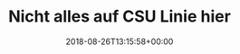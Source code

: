 ---
retweeted: false
source: <a href="http://www.samruston.co.uk" rel="nofollow">Flamingo for Android</a>
entities:
  user_mentions: []
  urls: []
  symbols: []
  media:
  - expanded_url: https://twitter.com/bascht/status/1033704609569759244/photo/1
    indices:
    - '45'
    - '68'
    url: https://t.co/sKAwOx9CsF
    media_url: http://pbs.twimg.com/media/Dlh03NPX4AIBb3Q.jpg
    id_str: '1033704606277296130'
    id: '1033704606277296130'
    media_url_https: https://pbs.twimg.com/media/Dlh03NPX4AIBb3Q.jpg
    sizes:
      small:
        w: '680'
        h: '511'
        resize: fit
      medium:
        w: '1200'
        h: '901'
        resize: fit
      thumb:
        w: '150'
        h: '150'
        resize: crop
      large:
        w: '2048'
        h: '1538'
        resize: fit
    type: photo
    display_url: pic.twitter.com/sKAwOx9CsF
  hashtags: []
display_text_range:
- '0'
- '68'
favorite_count: '7'
id_str: '1033704609569759244'
truncated: false
retweet_count: '0'
id: '1033704609569759244'
possibly_sensitive: false
created_at: Sun Aug 26 13:15:58 +0000 2018
favorited: false
full_text: "Nicht alles auf CSU Linie hier im Viertel. \U0001F60A"
lang: de
extended_entities:
  media:
  - expanded_url: https://twitter.com/bascht/status/1033704609569759244/photo/1
    indices:
    - '45'
    - '68'
    url: https://t.co/sKAwOx9CsF
    media_url: http://pbs.twimg.com/media/Dlh03NPX4AIBb3Q.jpg
    id_str: '1033704606277296130'
    id: '1033704606277296130'
    media_url_https: https://pbs.twimg.com/media/Dlh03NPX4AIBb3Q.jpg
    sizes:
      small:
        w: '680'
        h: '511'
        resize: fit
      medium:
        w: '1200'
        h: '901'
        resize: fit
      thumb:
        w: '150'
        h: '150'
        resize: crop
      large:
        w: '2048'
        h: '1538'
        resize: fit
    type: photo
    display_url: pic.twitter.com/sKAwOx9CsF
tags:
- pesos:twitter
date: '2018-08-26T13:15:58+00:00'
src: https://twitter.com/bascht/status/1033704609569759244
original_url: https://twitter.com/bascht/status/1033704609569759244
type: twitter_tweet
media_url: https://img.bascht.com/twitter/pbs.twimg.com/media/Dlh03NPX4AIBb3Q.jpg
text: "Nicht alles auf CSU Linie hier im Viertel. \U0001F60A"
title: 'Nicht alles auf CSU Linie hier '

---